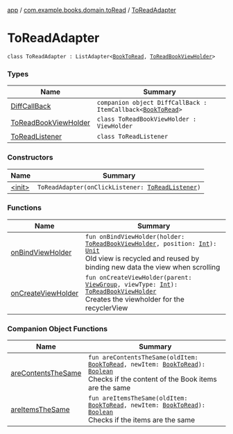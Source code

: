 [app](../../index.md) / [com.example.books.domain.toRead](../index.md) / [ToReadAdapter](./index.md)

# ToReadAdapter

`class ToReadAdapter : ListAdapter<`[`BookToRead`](../../com.example.books.data.toread/-book-to-read/index.md)`, `[`ToReadBookViewHolder`](-to-read-book-view-holder/index.md)`>`

### Types

| Name | Summary |
|---|---|
| [DiffCallBack](-diff-call-back/index.md) | `companion object DiffCallBack : ItemCallback<`[`BookToRead`](../../com.example.books.data.toread/-book-to-read/index.md)`>` |
| [ToReadBookViewHolder](-to-read-book-view-holder/index.md) | `class ToReadBookViewHolder : ViewHolder` |
| [ToReadListener](-to-read-listener/index.md) | `class ToReadListener` |

### Constructors

| Name | Summary |
|---|---|
| [&lt;init&gt;](-init-.md) | `ToReadAdapter(onClickListener: `[`ToReadListener`](-to-read-listener/index.md)`)` |

### Functions

| Name | Summary |
|---|---|
| [onBindViewHolder](on-bind-view-holder.md) | `fun onBindViewHolder(holder: `[`ToReadBookViewHolder`](-to-read-book-view-holder/index.md)`, position: `[`Int`](https://kotlinlang.org/api/latest/jvm/stdlib/kotlin/-int/index.html)`): `[`Unit`](https://kotlinlang.org/api/latest/jvm/stdlib/kotlin/-unit/index.html)<br>Old view is recycled and reused by binding new data the view when scrolling |
| [onCreateViewHolder](on-create-view-holder.md) | `fun onCreateViewHolder(parent: `[`ViewGroup`](https://developer.android.com/reference/android/view/ViewGroup.html)`, viewType: `[`Int`](https://kotlinlang.org/api/latest/jvm/stdlib/kotlin/-int/index.html)`): `[`ToReadBookViewHolder`](-to-read-book-view-holder/index.md)<br>Creates the viewholder for the recyclerView |

### Companion Object Functions

| Name | Summary |
|---|---|
| [areContentsTheSame](are-contents-the-same.md) | `fun areContentsTheSame(oldItem: `[`BookToRead`](../../com.example.books.data.toread/-book-to-read/index.md)`, newItem: `[`BookToRead`](../../com.example.books.data.toread/-book-to-read/index.md)`): `[`Boolean`](https://kotlinlang.org/api/latest/jvm/stdlib/kotlin/-boolean/index.html)<br>Checks if the content of the Book items are the same |
| [areItemsTheSame](are-items-the-same.md) | `fun areItemsTheSame(oldItem: `[`BookToRead`](../../com.example.books.data.toread/-book-to-read/index.md)`, newItem: `[`BookToRead`](../../com.example.books.data.toread/-book-to-read/index.md)`): `[`Boolean`](https://kotlinlang.org/api/latest/jvm/stdlib/kotlin/-boolean/index.html)<br>Checks if the items are the same |
